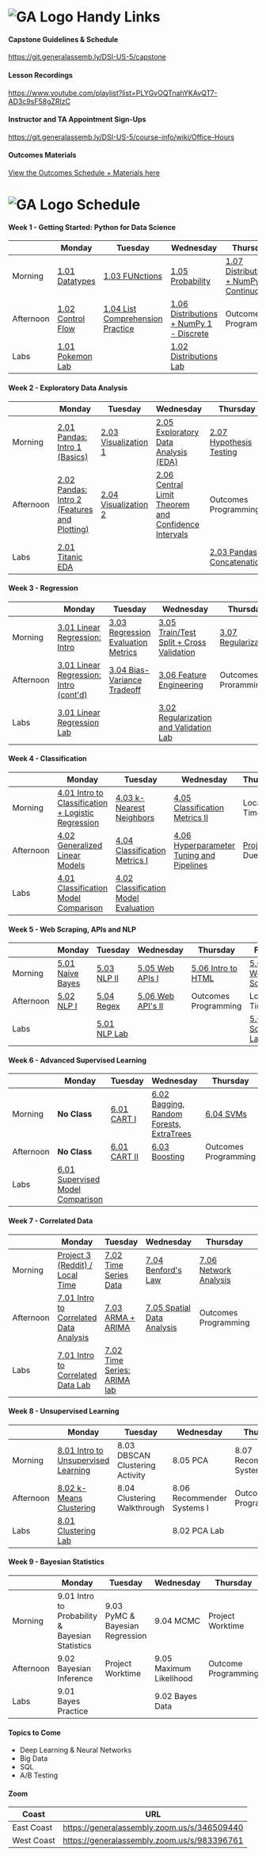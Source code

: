 # ![GA Logo](https://camo.githubusercontent.com/6ce15b81c1f06d716d753a61f5db22375fa684da/68747470733a2f2f67612d646173682e73332e616d617a6f6e6177732e636f6d2f70726f64756374696f6e2f6173736574732f6c6f676f2d39663838616536633963333837313639306533333238306663663535376633332e706e67) Handy Links

#### Capstone Guidelines & Schedule

https://git.generalassemb.ly/DSI-US-5/capstone

#### Lesson Recordings

https://www.youtube.com/playlist?list=PLYGvOQTnahYKAvQT7-AD3c9sF58gZRlzC

#### Instructor and TA Appointment Sign-Ups

https://git.generalassemb.ly/DSI-US-5/course-info/wiki/Office-Hours

#### Outcomes Materials

[View the Outcomes Schedule + Materials here](https://git.generalassemb.ly/DSI-US-5/outcomes-dsi)

# ![GA Logo](https://camo.githubusercontent.com/6ce15b81c1f06d716d753a61f5db22375fa684da/68747470733a2f2f67612d646173682e73332e616d617a6f6e6177732e636f6d2f70726f64756374696f6e2f6173736574732f6c6f676f2d39663838616536633963333837313639306533333238306663663535376633332e706e67) Schedule

#### Week 1 - Getting Started: Python for Data Science

|         | Monday     | Tuesday    | Wednesday  | Thursday| Friday  |
|---------|------------|------------|------------|---------|---------|
| Morning | [1.01 Datatypes](https://git.generalassemb.ly/DSI-US-5/1.01-lesson-python-intro) | [1.03 FUNctions](https://git.generalassemb.ly/DSI-US-5/1.03-lesson-python-functions) | [1.05 Probability](https://git.generalassemb.ly/DSI-US-5/1.05-lesson-intro_to_probability) | [1.07 Distributions + NumPy 2 - Continuous](https://git.generalassemb.ly/DSI-US-5/1.07-lesson-continuous_distributions)  | [1.08 Intro to Ethics](https://git.generalassemb.ly/DSI-US-5/1.08-lesson-intro_to_ethics) |
| Afternoon| [1.02 Control Flow](https://git.generalassemb.ly/DSI-US-5/1.02-lesson-python-control-flow) | [1.04 List Comprehension Practice](https://git.generalassemb.ly/DSI-US-5/1.04-lesson-list-comprehension) | [1.06 Distributions + NumPy 1 - Discrete](https://git.generalassemb.ly/DSI-US-5/1.06-lesson-discrete-distributions) | Outcomes Programming | Local Time |
| Labs | [1.01 Pokemon Lab](https://git.generalassemb.ly/DSI-US-5/1.01-lab-pokemon) | | [1.02 Distributions Lab](https://git.generalassemb.ly/DSI-US-5/1.02-lab-distributions) | | |

#### Week 2 - Exploratory Data Analysis

|           | Monday        | Tuesday       | Wednesday     | Thursday      | Friday  |
|-----------|---------------|---------------|---------------|---------------|---------|
| Morning   | [2.01 Pandas: Intro 1 (Basics)](https://git.generalassemb.ly/DSI-US-5/2.01-2.02-intro-to-pandas) | [2.03 Visualization 1](https://git.generalassemb.ly/DSI-US-5/2.03-lesson-principles_of_data_visualization_i) | [2.05 Exploratory Data Analysis (EDA)](https://git.generalassemb.ly/DSI-US-5/2.05-lesson-eda) | [2.07 Hypothesis Testing](https://git.generalassemb.ly/DSI-US-5/2.07-lesson-hypothesis-tests) | [Project 1 Due](https://git.generalassemb.ly/DSI-US-5/project-1) |
| Afternoon | [2.02 Pandas: Intro 2 (Features and Plotting)](https://git.generalassemb.ly/DSI-US-5/2.01-2.02-intro-to-pandas) | [2.04 Visualization 2](https://git.generalassemb.ly/DSI-US-5/2.04-lesson-principles_of_data_visualization_ii) | [2.06 Central Limit Theorem and Confidence Intervals](https://git.generalassemb.ly/DSI-US-5/2.06-lesson-central_limit_theorem-ci-statistics) | Outcomes Programming | Local Time |
| Labs | [2.01 Titanic EDA](https://git.generalassemb.ly/DSI-US-5/2.01-lab-pandas-titanic) |  | | [2.03 Pandas Concatenation](https://git.generalassemb.ly/DSI-US-5/2.03-lab-pandas-concat) | |

#### Week 3 - Regression

|           | Monday        | Tuesday       | Wednesday     | Thursday      | Friday  |
|-----------|---------------|---------------|---------------|---------------|---------|
| Morning   | [3.01 Linear Regression: Intro](https://git.generalassemb.ly/DSI-US-5/lesson-linear_regression) | [3.03 Regression Evaluation Metrics](https://git.generalassemb.ly/DSI-US-5/3.03-regression-metrics-lesson) | [3.05 Train/Test Split + Cross Validation](https://git.generalassemb.ly/DSI-US-5/3.05-lesson-cross-validation-train-test-split) | [3.07 Regularization](https://git.generalassemb.ly/DSI-US-5/3.07-lesson-regularization) | 3.08 Object Oriented Programming  |
| Afternoon | [3.01 Linear Regression: Intro (cont'd)](https://git.generalassemb.ly/DSI-US-5/lesson-linear_regression) | [3.04 Bias-Variance Tradeoff](https://git.generalassemb.ly/DSI-US-5/3.04-bias-variance-tradeoff) | [3.06 Feature Engineering](https://git.generalassemb.ly/DSI-US-5/3.06-lesson-feature-engineering) | Outcomes Proramming | Local Time |
| Labs | [3.01 Linear Regression Lab](https://git.generalassemb.ly/DSI-US-5/3.01-lab-linear_regression-regression) | | [3.02 Regularization and Validation Lab](https://git.generalassemb.ly/DSI-US-5/3.02-lab-cross_validation_regularization-regression) | | |


#### Week 4 - Classification

|           | Monday        | Tuesday       | Wednesday     | Thursday      | Friday  |
|-----------|---------------|---------------|---------------|---------------|---------|
| Morning   | [4.01 Intro to Classification + Logistic Regression](https://git.generalassemb.ly/DSI-US-5/4.01-classification-logistic_regression-lesson) | [4.03 k-Nearest Neighbors](https://git.generalassemb.ly/DSI-US-5/4.03-lesson-knn) | [4.05 Classification Metrics II](https://git.generalassemb.ly/DSI-US-5/4.05-lesson-classification_metrics_ii) | Local Time | Outcomes Programming  |
| Afternoon | [4.02 Generalized Linear Models](https://git.generalassemb.ly/DSI-US-5/4.02-lesson-generalized_linear_models) | [4.04 Classification Metrics I](https://git.generalassemb.ly/DSI-US-5/4.04-lesson-classification_metrics_i) | [4.06 Hyperparameter Tuning and Pipelines](https://git.generalassemb.ly/DSI-US-5/4.06-optimization-gridsearch_hyperparameters-lesson) | [Project 2](https://git.generalassemb.ly/DSI-US-5/project-2) Due | Local Time |
| Labs | [4.01 Classification Model Comparison](https://git.generalassemb.ly/DSI-US-5/4.01-lab-classification_model_comparison) | [4.02 Classification Model Evaluation](https://git.generalassemb.ly/DSI-US-5/4.02-lab-classification_model_evaluation) | | | |

#### Week 5 - Web Scraping, APIs and NLP

|           | Monday        | Tuesday       | Wednesday     | Thursday      | Friday  |
|-----------|---------------|---------------|---------------|---------------|---------|
| Morning   | [5.01 Naive Bayes](https://git.generalassemb.ly/DSI-US-5/5.01-lesson-naive_bayes) | [5.03 NLP II](https://git.generalassemb.ly/DSI-US-5/5.03-lesson-nlp-ii) | [5.05 Web APIs I](https://git.generalassemb.ly/DSI-US-5/5.05-5.06-web_services_apis-i-ii) | [5.06 Intro to HTML](https://git.generalassemb.ly/DSI-US-5/5.06-lesson-html-css) | [5.07 Web Scraping](https://git.generalassemb.ly/DSI-US-5/5.07-lesson-webscraping)  |
| Afternoon | [5.02 NLP I](https://git.generalassemb.ly/DSI-US-5/5.02-lesson-nlp_i) | [5.04 Regex](https://git.generalassemb.ly/DSI-US-5/5.04-lesson-regex) | [5.06 Web API's II](https://git.generalassemb.ly/DSI-US-5/5.05-5.06-web_services_apis-i-ii) | Outcomes Programming | Local Time |
| Labs | | [5.01 NLP Lab](https://git.generalassemb.ly/DSI-US-5/5.02-lab-intro_to_nlp-nlp) | | | [5.02 Scraping Lab](https://git.generalassemb.ly/DSI-US-5/5.02-lab-beautiful_soup-webscraping) |

#### Week 6 - Advanced Supervised Learning

|           | Monday        | Tuesday       | Wednesday     | Thursday      | Friday  |
|-----------|---------------|---------------|---------------|---------------|---------|
| Morning   | **No Class** | [6.01 CART I](https://git.generalassemb.ly/DSI-US-5/6.01-trees-CARTs-lesson) | [6.02 Bagging, Random Forests, ExtraTrees](https://git.generalassemb.ly/DSI-US-5/6.02-lesson-bagging-rfs) | [6.04 SVMs](https://git.generalassemb.ly/DSI-US-5/6.04-lesson-support_vector_machines) | [Project 3 (Reddit) / Local Time](https://git.generalassemb.ly/DSI-US-5/project-3) |
| Afternoon | **No Class** | [6.01 CART II](https://git.generalassemb.ly/DSI-US-5/6.01-trees-CARTs-lesson) | [6.03 Boosting](https://git.generalassemb.ly/DSI-US-5/6.03-lesson-boosting) | Outcomes Programming | Local Time |
| Labs | [6.01 Supervised Model Comparison](https://git.generalassemb.ly/DSI-US-5/6.01-lab-supervised_learning_models) | | | |

#### Week 7 - Correlated Data

|           | Monday        | Tuesday       | Wednesday     | Thursday      | Friday  |
|-----------|---------------|---------------|---------------|---------------|---------|
| Morning   | [Project 3 (Reddit) / Local Time](https://git.generalassemb.ly/DSI-US-5/project-3) | [7.02 Time Series Data](https://git.generalassemb.ly/DSI-US-5/7.02-lesson-timeseries) | [7.04 Benford's Law](https://git.generalassemb.ly/DSI-US-5/7.04-lesson-benfords-law) | [7.06 Network Analysis](https://git.generalassemb.ly/DSI-US-5/7.06-lesson-network_analysis) | [7.07 Gradient Descent](https://git.generalassemb.ly/DSI-US-5/7.07-lesson-gradient_descent) |
| Afternoon | [7.01 Intro to Correlated Data Analysis](https://git.generalassemb.ly/DSI-US-5/7.01-lesson-intro_to_correlated_data/) | [7.03 ARMA + ARIMA](https://git.generalassemb.ly/DSI-US-5/lesson-ARMA_ARIMA) | [7.05 Spatial Data Analysis](https://git.generalassemb.ly/DSI-US-5/7.05-lesson-spatial_data_analysis) | Outcomes Programming | Local Time |
| Labs | [7.01 Intro to Correlated Data Lab](https://git.generalassemb.ly/DSI-US-5/lab-7.01-correlated_data_lab) | [7.02 Time Series: ARIMA lab](https://git.generalassemb.ly/DSI-US-5/7.02-lab-time_series_arima)  | | | |

#### Week 8 - Unsupervised Learning

|           | Monday        | Tuesday       | Wednesday     | Thursday      | Friday  |
|-----------|---------------|---------------|---------------|---------------|---------|
| Morning   | [8.01 Intro to Unsupervised Learning](https://git.generalassemb.ly/DSI-US-5/8.01-lesson-intro_to_unsupervised_learning) | 8.03 DBSCAN Clustering Activity | 8.05 PCA | 8.07 Recommender Systems II | [Project 4 (WNV)](https://git.generalassemb.ly/DSI-US-5/project-4) |
| Afternoon | [8.02 k-Means Clustering](https://git.generalassemb.ly/DSI-US-5/8.02-clustering-intro_to_clustering_kmeans-lesson) | 8.04 Clustering Walkthrough | 8.06 Recommender Systems I | Outcomes Programming | Local Time |
| Labs   | [8.01 Clustering Lab](https://git.generalassemb.ly/DSI-US-5/8.02-clustering-intro_to_clustering_kmeans-lesson/blob/master/lab-kmeans-isotopes.ipynb) | | 8.02 PCA Lab |  |  |

#### Week 9 - Bayesian Statistics

|           | Monday        | Tuesday       | Wednesday     | Thursday      | Friday  |
|-----------|---------------|---------------|---------------|---------------|---------|
| Morning   | 9.01 Intro to Probability & Bayesian Statistics | 9.03 PyMC & Bayesian Regression | 9.04 MCMC | Project Worktime | Missing Data Imputation |
| Afternoon | 9.02 Bayesian Inference | Project Worktime | 9.05 Maximum Likelihood | Outcome Programming | Local Time |
| Labs   | 9.01 Bayes Practice| | 9.02 Bayes Data |  |  |

#### Topics to Come
- Deep Learning & Neural Networks
- Big Data
- SQL
- A/B Testing

#### Zoom

| Coast      | URL                                         |
|------------|---------------------------------------------|
| East Coast | https://generalassembly.zoom.us/s/346509440 |
| West Coast | https://generalassembly.zoom.us/s/983396761 |
